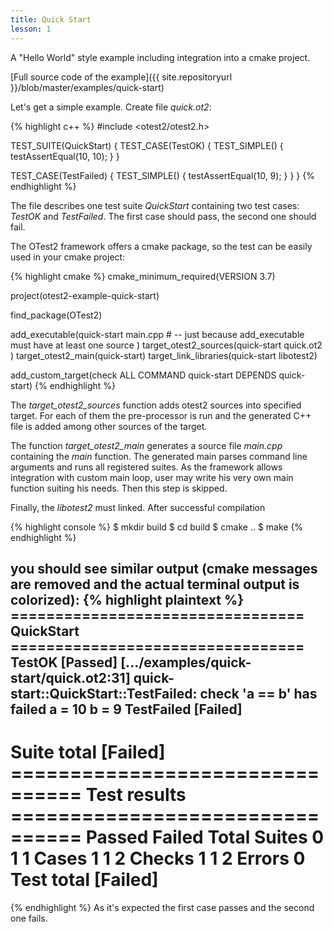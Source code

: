 ```yaml
---
title: Quick Start
lesson: 1
---
```

A "Hello World" style example including integration into a cmake project.

[Full source code of the example]({{ site.repositoryurl }}/blob/master/examples/quick-start)

Let's get a simple example. Create file _quick.ot2_:

{% highlight c++ %}
#include <otest2/otest2.h>

TEST_SUITE(QuickStart) {
  TEST_CASE(TestOK) {
    TEST_SIMPLE() {
      testAssertEqual(10, 10);
    }
  }

  TEST_CASE(TestFailed) {
    TEST_SIMPLE() {
      testAssertEqual(10, 9);
    }
  }
}
{% endhighlight %}

The file describes one test suite _QuickStart_ containing two test cases:
_TestOK_ and _TestFailed_. The first case should pass, the second one should
fail.

The OTest2 framework offers a cmake package, so the test can be easily used
in your cmake project:

{% highlight cmake %}
cmake_minimum_required(VERSION 3.7)

project(otest2-example-quick-start)

find_package(OTest2)

add_executable(quick-start
    main.cpp  # -- just because add_executable must have at least one source
)
target_otest2_sources(quick-start
    quick.ot2
)
target_otest2_main(quick-start)
target_link_libraries(quick-start libotest2)

add_custom_target(check ALL COMMAND quick-start DEPENDS quick-start)
{% endhighlight %}

The _target_otest2_sources_ function adds otest2 sources into specified target.
For each of them the pre-processor is run and the generated C++ file is added
among other sources of the target.

The function _target_otest2_main_ generates a source file _main.cpp_ containing
the _main_ function. The generated main parses command line arguments and runs
all registered suites. As the framework allows integration with custom main
loop, user may write his very own main function suiting his needs. Then this
step is skipped.

Finally, the _libotest2_ must linked. After successful compilation

{% highlight console %}
$ mkdir build
$ cd build
$ cmake ..
$ make
{% endhighlight %}

you should see similar output (cmake messages are removed and the actual
terminal output is colorized):
{% highlight plaintext %}
 ================================= QuickStart =================================
  TestOK                                                              [Passed]
[.../examples/quick-start/quick.ot2:31] quick-start::QuickStart::TestFailed: check 'a == b' has failed
    a = 10
    b = 9
  TestFailed                                                          [Failed]
 ------------------------------------------------------------------------------
  Suite total                                                         [Failed]
 ================================ Test results ================================
                      Passed              Failed               Total
  Suites                   0                   1                   1
  Cases                    1                   1                   2
  Checks                   1                   1                   2
  Errors                                                           0
  Test total                                                          [Failed]
 ==============================================================================
{% endhighlight %}
As it's expected the first case passes and the second one fails.
